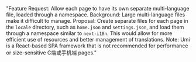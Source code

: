 "Feature Request: Allow each page to have its own separate multi-language file, loaded through a namespace. Background: Large multi-language files make it difficult to manage. Proposal: Create separate files for each page in the `locale` directory, such as `home.json` and `settings.json`, and load them through a namespace similar to `next-i18n`. This would allow for more efficient use of resources and better management of translations. Note: Umi is a React-based SPA framework that is not recommended for performance or size-sensitive C端或手机端 pages."
